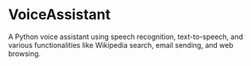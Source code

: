 # VoiceAssistant
A Python voice assistant using speech recognition, text-to-speech, and various functionalities like Wikipedia search, email sending, and web browsing.

